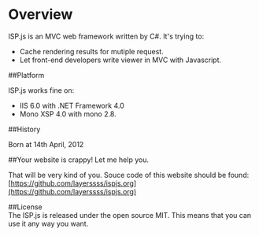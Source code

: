 ﻿Overview  
==========================

ISP.js is an MVC web framework written by C#. It's trying to:

*  Cache rendering results for mutiple request.  
*  Let front-end developers write viewer in MVC with Javascript.  

##Platform

ISP.js works fine on:  

*  IIS 6.0 with .NET Framework 4.0
*  Mono XSP 4.0 with mono 2.8.

##History

Born at 14th April, 2012

##Your website is crappy! Let me help you.

That will be very kind of you. Souce code of this website should be found:  
[https://github.com/layerssss/ispjs.org](https://github.com/layerssss/ispjs.org)

##License  
The ISP.js is released under the open source MIT. This means that you can use it any way you want.  

